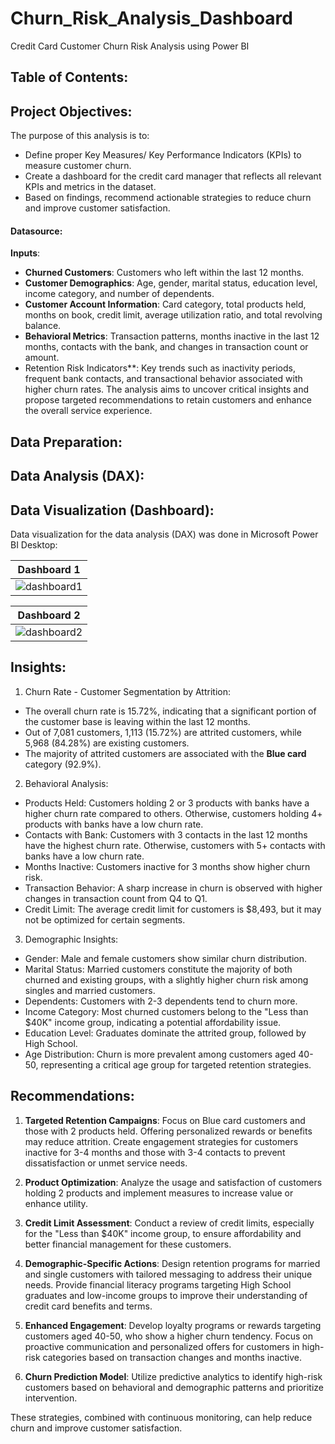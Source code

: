# Churn_Risk_Analysis_Dashboard
Credit Card Customer Churn Risk Analysis using Power BI

## Table of Contents:


## Project Objectives:
The purpose of this analysis is to:
  - Define proper Key Measures/ Key Performance Indicators (KPIs) to measure customer churn.
  - Create a dashboard for the credit card manager that reflects all relevant KPIs and metrics in the dataset.
  - Based on findings, recommend actionable strategies to reduce churn and improve customer satisfaction.

#### Datasource:
**Inputs**:
  - **Churned Customers**: Customers who left within the last 12 months.
  - **Customer Demographics**: Age, gender, marital status, education level, income category, and number of dependents.
  - **Customer Account Information**: Card category, total products held, months on book, credit limit, average utilization ratio, and total revolving balance.
  - **Behavioral Metrics**: Transaction patterns, months inactive in the last 12 months, contacts with the bank, and changes in transaction count or amount.
  - Retention Risk Indicators**: Key trends such as inactivity periods, frequent bank contacts, and transactional behavior associated with higher churn rates.
The analysis aims to uncover critical insights and propose targeted recommendations to retain customers and enhance the overall service experience.


## Data Preparation:


## Data Analysis (DAX):


## Data Visualization (Dashboard):
Data visualization for the data analysis (DAX) was done in Microsoft Power BI Desktop:

| Dashboard 1 |
| ----------- |
|![dashboard1](https://github.com/ThuyTran102/Credit-Card-Transactions_FRAUD-Detection/blob/main/images/Churn_Risk_Doashboard1.png)|

| Dashboard 2 |
| ----------- |
|![dashboard2](https://github.com/ThuyTran102/Credit-Card-Transactions_FRAUD-Detection/blob/main/images/Churn_Risk_Doashboard2.png)|



## Insights:
1. Churn Rate - Customer Segmentation by Attrition:
  - The overall churn rate is 15.72%, indicating that a significant portion of the customer base is leaving within the last 12 months.
  - Out of 7,081 customers, 1,113 (15.72%) are attrited customers, while 5,968 (84.28%) are existing customers.
  - The majority of attrited customers are associated with the **Blue card** category (92.9%).

2. Behavioral Analysis:
  - Products Held: Customers holding 2 or 3 products with banks have a higher churn rate compared to others. Otherwise, customers holding 4+ products with banks have a low churn rate. 
  - Contacts with Bank: Customers with 3 contacts in the last 12 months have the highest churn rate. Otherwise, customers with 5+ contacts with banks have a low churn rate. 
  - Months Inactive: Customers inactive for 3 months show higher churn risk.
  - Transaction Behavior: A sharp increase in churn is observed with higher changes in transaction count from Q4 to Q1.
  - Credit Limit: The average credit limit for customers is $8,493, but it may not be optimized for certain segments.

3. Demographic Insights:
  - Gender: Male and female customers show similar churn distribution.
  - Marital Status: Married customers constitute the majority of both churned and existing groups, with a slightly higher churn risk among singles and married customers.
  - Dependents: Customers with 2-3 dependents tend to churn more.
  - Income Category: Most churned customers belong to the "Less than $40K" income group, indicating a potential affordability issue.
  - Education Level: Graduates dominate the attrited group, followed by High School.
  - Age Distribution:  Churn is more prevalent among customers aged 40-50, representing a critical age group for targeted retention strategies.


## Recommendations:
1. **Targeted Retention Campaigns**:  Focus on Blue card customers and those with 2 products held. Offering personalized rewards or benefits may reduce attrition.
Create engagement strategies for customers inactive for 3-4 months and those with 3-4 contacts to prevent dissatisfaction or unmet service needs.

2. **Product Optimization**:  Analyze the usage and satisfaction of customers holding 2 products and implement measures to increase value or enhance utility.

3. **Credit Limit Assessment**:  Conduct a review of credit limits, especially for the "Less than $40K" income group, to ensure affordability and better financial management for these customers.

4. **Demographic-Specific Actions**:  Design retention programs for married and single customers with tailored messaging to address their unique needs.
Provide financial literacy programs targeting High School graduates and low-income groups to improve their understanding of credit card benefits and terms.

5. **Enhanced Engagement**:  Develop loyalty programs or rewards targeting customers aged 40-50, who show a higher churn tendency.
Focus on proactive communication and personalized offers for customers in high-risk categories based on transaction changes and months inactive.

6. **Churn Prediction Model**:  Utilize predictive analytics to identify high-risk customers based on behavioral and demographic patterns and prioritize intervention.

These strategies, combined with continuous monitoring, can help reduce churn and improve customer satisfaction.
